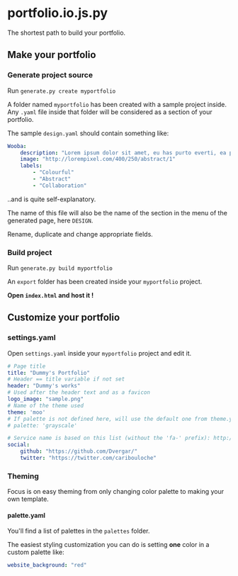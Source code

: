 # portfolio.io.js.py

The shortest path to build your portfolio.

## Make your portfolio
### Generate project source
Run `generate.py create myportfolio`

A folder named `myportfolio` has been created with a sample project inside.  
Any `.yaml` file inside that folder will be considered as a section of your portfolio.

The sample `design.yaml` should contain something like:

```yaml
Wooba:
    description: "Lorem ipsum dolor sit amet, eu has purto everti, ea possit albucius duo, ius ne magna consequat. In quaeque euismod eos, eos elit maluisset scribentur eu."
    image: "http://lorempixel.com/400/250/abstract/1"
    labels:
        - "Colourful"
        - "Abstract"
        - "Collaboration"
```

..and is quite self-explanatory.

The name of this file will also be the name of the section in the menu of the generated page, here `DESIGN`.

Rename, duplicate and change appropriate fields.

### Build project
Run `generate.py build myportfolio`

An `export` folder has been created inside your `myportfolio` project.  

**Open `index.html` and host it !**

## Customize your portfolio
### settings.yaml
Open `settings.yaml` inside your `myportfolio` project and edit it.

```yaml
# Page title
title: "Dummy's Portfolio"
# Header == title variable if not set
header: "Dummy's works"
# Used after the header text and as a favicon
logo_image: "sample.png"
# Name of the theme used
theme: 'moo'
# If palette is not defined here, will use the default one from theme.yaml
# palette: 'grayscale'

# Service name is based on this list (without the 'fa-' prefix): http://fontawesome.io/icons/#brand
social:
    github: "https://github.com/Dvergar/"
    twitter: "https://twitter.com/caribouloche"
```

### Theming

Focus is on easy theming from only changing color palette to making your own template.
#### palette.yaml
You'll find a list of palettes in the `palettes` folder.

The easiest styling customization you can do is setting **one** color in a custom palette like:

```yaml
website_background: "red"
```
